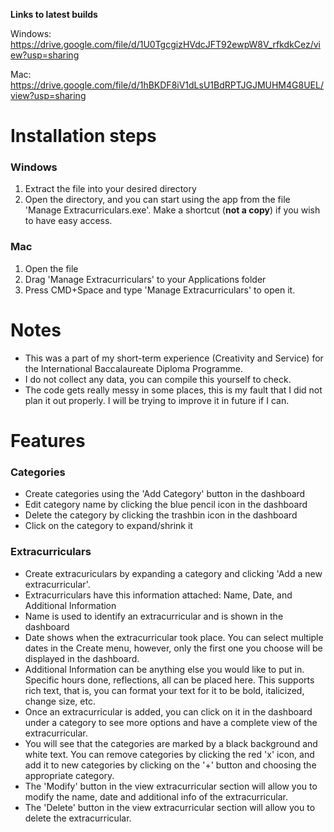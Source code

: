 **Links to latest builds**

Windows: https://drive.google.com/file/d/1U0TgcgizHVdcJFT92ewpW8V_rfkdkCez/view?usp=sharing

Mac: https://drive.google.com/file/d/1hBKDF8iV1dLsU1BdRPTJGJMUHM4G8UEL/view?usp=sharing

# **Installation steps**

### Windows

1. Extract the file into your desired directory
2. Open the directory, and you can start using the app from the file 'Manage Extracurriculars.exe'. Make a shortcut (**not a copy**) if you wish to have easy access.

### Mac

1. Open the file
2. Drag 'Manage Extracurriculars' to your Applications folder
3. Press CMD+Space and type 'Manage Extracurriculars' to open it.

# **Notes**

- This was a part of my short-term experience (Creativity and Service) for the International Baccalaureate Diploma Programme.
- I do not collect any data, you can compile this yourself to check.
- The code gets really messy in some places, this is my fault that I did not plan it out properly. I will be trying to improve it in future if I can.

# **Features**

### Categories
- Create categories using the 'Add Category' button in the dashboard
- Edit category name by clicking the blue pencil icon in the dashboard
- Delete the category by clicking the trashbin icon in the dashboard
- Click on the category to expand/shrink it

### Extracurriculars
- Create extracuriculars by expanding a category and clicking 'Add a new extracurricular'. 
- Extracurriculars have this information attached: Name, Date, and Additional Information
- Name is used to identify an extracurricular and is shown in the dashboard
- Date shows when the extracurricular took place. You can select multiple dates in the Create menu, however, only the first one you choose will be displayed in the dashboard.
- Additional Information can be anything else you would like to put in. Specific hours done, reflections, all can be placed here. This supports rich text, that is, you can format your text for it to be bold, italicized, change size, etc.
- Once an extracurricular is added, you can click on it in the dashboard under a category to see more options and have a complete view of the extracurricular.
- You will see that the categories are marked by a black background and white text. You can remove categories by clicking the red 'x' icon, and add it to new categories by clicking on the '+' button and choosing the appropriate category.
- The 'Modify' button in the view extracurricular section will allow you to modify the name, date and additional info of the extracurricular.
- The 'Delete' button in the view extracurricular section will allow you to delete the extracurricular.